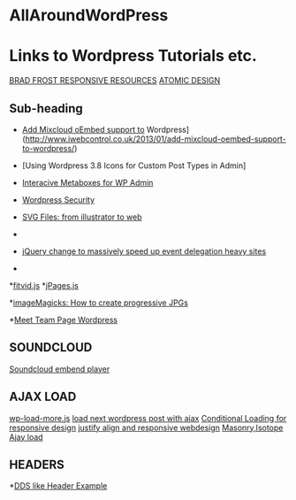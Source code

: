 AllAroundWordPress
==================

Links to Wordpress Tutorials etc.
================================

[BRAD FROST RESPONSIVE RESOURCES](http://bradfrost.github.io/this-is-responsive/resources.html)
[ATOMIC DESIGN](http://bradfrost.github.io/this-is-responsive/resources.html)

Sub-heading
-----------

* [Add Mixcloud oEmbed support to](http://hasin.me/2013/10/26/improving-ux-in-the-wordpress-admin-panel-with-interactive-meta-boxes/) Wordpress](http://www.iwebcontrol.co.uk/2013/01/add-mixcloud-oembed-support-to-wordpress/)
* [Using Wordpress 3.8 Icons for Custom Post Types in Admin]
* [Interacive Metaboxes for WP Admin](http://hasin.me/2013/10/26/improving-ux-in-the-wordpress-admin-panel-with-interactive-meta-boxes/)
* [Wordpress Security](http://hasin.me/2013/10/26/improving-ux-in-the-wordpress-admin-panel-with-interactive-meta-boxes/)
* [SVG Files: from illustrator to web](http://hasin.me/2013/10/26/improving-ux-in-the-wordpress-admin-panel-with-interactive-meta-boxes/)
* 


* [jQuery change to massively speed up event delegation heavy sites](https://github.com/josh/jquery-selector-set)
* 

*[fitvid.js](https://github.com/davatron5000/FitVids.js)
*[jPages.js](http://luis-almeida.github.io/jPages/table.html)


*[imageMagicks: How to create progressive JPGs](https://coderwall.com/p/ryzmaa)



*[Meet Team Page Wordpress](http://css-tricks.com/creating-meet-team-page-wordpress/)


SOUNDCLOUD
----------

[Soundcloud embend player](view-source:http://www.kelis-official.com/)



AJAX LOAD
---------
[wp-load-more.js](https://github.com/tokmak/wp-load-more-ajax)
[load next wordpress post with ajax](http://www.problogdesign.com/wordpress/load-next-wordpress-posts-with-ajax/)
[Conditional Loading for responsive design](http://24ways.org/2011/conditional-loading-for-responsive-designs/)
[justify align and responsive webdesign](http://www.barrelny.com/blog/text-align-justify-and-rwd/)
[Masonry,Isotope Ajay load](http://stackoverflow.com/questions/20425863/masonry-isotope-and-ajax-load)




HEADERS
-------

*[DDS like Header Example](https://coderwall.com/p/ryzmaa)
